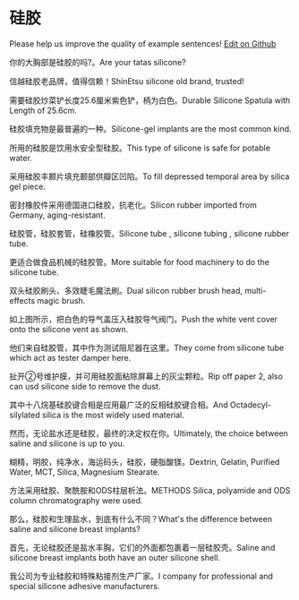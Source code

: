 # 硅胶

Please help us improve the quality of example sentences! [Edit on Github](https://github.com/jiyushe/jiyu-example-sentence-source/blob/main/chinese/guijiao.md)

<p><span class="chinese">你的大胸部是硅胶的吗?。</span><span class="english">Are your tatas silicone?</span></p>

<p><span class="chinese">信越硅胶老品牌，值得信赖！</span><span class="english">ShinEtsu silicone old brand, trusted!</span></p>

<p><span class="chinese">需要硅胶炒菜铲长度25.6厘米紫色铲，柄为白色。</span><span class="english">Durable Silicone Spatula with Length of 25.6cm.</span></p>

<p><span class="chinese">硅胶填充物是最普遍的一种。</span><span class="english">Silicone-gel implants are the most common kind.</span></p>

<p><span class="chinese">所用的硅胶是饮用水安全型硅胶。</span><span class="english">This type of silicone is safe for potable water.</span></p>

<p><span class="chinese">采用硅胶丰颞片填充颞部供瓣区凹陷。</span><span class="english">To fill depressed temporal area by silica gel piece.</span></p>

<p><span class="chinese">密封橡胶件采用德国进口硅胶，抗老化。</span><span class="english">Silicon rubber imported from Germany, aging-resistant.</span></p>

<p><span class="chinese">硅胶管，硅胶套管，硅橡胶管。</span><span class="english">Silicone tube , silicone tubing , silicone rubber tube.</span></p>

<p><span class="chinese">更适合做食品机械的硅胶管。</span><span class="english">More suitable for food machinery to do the silicone tube.</span></p>

<p><span class="chinese">双头硅胶刷头、多效睫毛魔法刷。</span><span class="english">Dual silicon rubber brush head, multi-effects magic brush.</span></p>

<p><span class="chinese">如上图所示，把白色的导气盖压入硅胶导气阀门。</span><span class="english">Push the white vent cover onto the silicone vent as shown.</span></p>

<p><span class="chinese">他们来自硅胶管，其中作为测试阻尼器在这里。</span><span class="english">They come from silicone tube which act as tester damper here.</span></p>

<p><span class="chinese">扯开②号维护膜，并可用硅胶面粘除屏幕上的灰尘颗粒。</span><span class="english">Rip off paper 2, also can usd silicone side to remove the dust.</span></p>

<p><span class="chinese">其中十八烷基硅胶键合相是应用最广泛的反相硅胶键合相。</span><span class="english">And Octadecyl-silylated silica is the most widely used material.</span></p>

<p><span class="chinese">然而，无论盐水还是硅胶，最终的决定权在你。</span><span class="english">Ultimately, the choice between saline and silicone is up to you.</span></p>

<p><span class="chinese">糊精，明胶，纯净水，海运码头，硅胶，硬脂酸镁。</span><span class="english">Dextrin, Gelatin, Purified Water, MCT, Silica, Magnesium Stearate.</span></p>

<p><span class="chinese">方法采用硅胶、聚酰胺和ODS柱层析法。</span><span class="english">METHODS Silica, polyamide and ODS column chromatography were used.</span></p>

<p><span class="chinese">那么，硅胶和生理盐水，到底有什么不同？</span><span class="english">What's the difference between saline and silicone breast implants?</span></p>

<p><span class="chinese">首先，无论硅胶还是盐水丰胸，它们的外面都包裹着一层硅胶壳。</span><span class="english">Saline and silicone breast implants both have an outer silicone shell.</span></p>

<p><span class="chinese">我公司为专业硅胶和特殊粘接剂生产厂家。</span><span class="english">I company for professional and special silicone adhesive manufacturers.</span></p>

